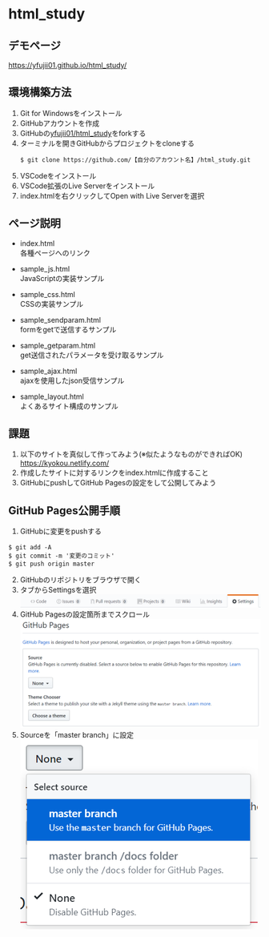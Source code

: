 # html_study

## デモページ
https://yfujii01.github.io/html_study/

## 環境構築方法

1. Git for Windowsをインストール
1. GitHubアカウントを作成
1. GitHubの<a href="https://github.com/yfujii01/html_study">yfujii01/html_study</a>をforkする
1. ターミナルを開きGitHubからプロジェクトをcloneする
    ```
    $ git clone https://github.com/【自分のアカウント名】/html_study.git
    ```
1. VSCodeをインストール
1. VSCode拡張のLive Serverをインストール
1. index.htmlを右クリックしてOpen with Live Serverを選択

## ページ説明

* index.html  
各種ページへのリンク

* sample_js.html  
JavaScriptの実装サンプル

* sample_css.html  
CSSの実装サンプル

* sample_sendparam.html  
formをgetで送信するサンプル

* sample_getparam.html  
get送信されたパラメータを受け取るサンプル

* sample_ajax.html  
ajaxを使用したjson受信サンプル

* sample_layout.html  
よくあるサイト構成のサンプル

## 課題

1. 以下のサイトを真似して作ってみよう(※似たようなものができればOK)  
https://kyokou.netlify.com/
2. 作成したサイトに対するリンクをindex.htmlに作成すること
3. GitHubにpushしてGitHub Pagesの設定をして公開してみよう

## GitHub Pages公開手順

1. GitHubに変更をpushする  
```
$ git add -A
$ git commit -m '変更のコミット'
$ git push origin master
```

2. GitHubのリポジトリをブラウザで開く
3. タブからSettingsを選択
![](img/2019-04-20-23-43-40.png)
4. GitHub Pagesの設定箇所までスクロール
![](img/2019-04-20-23-44-26.png)
5. Sourceを「master branch」に設定
![](img/2019-04-20-23-44-51.png)

